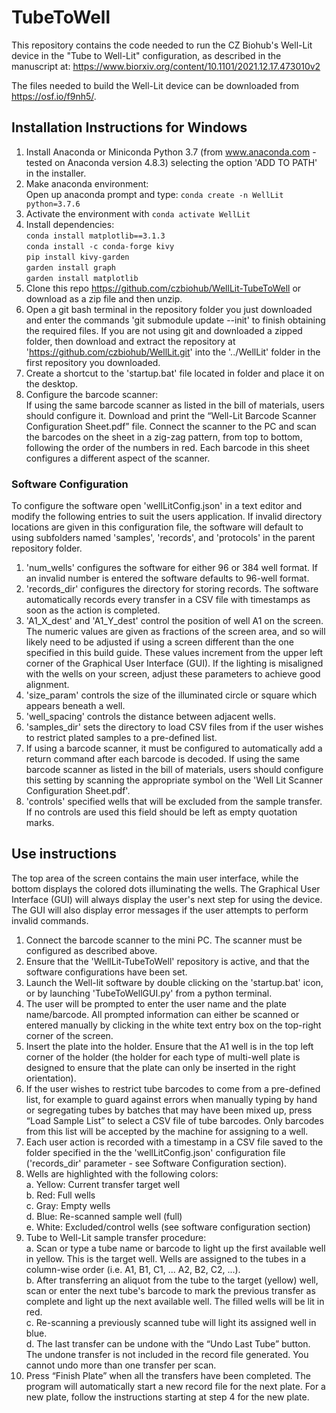# TubeToWell

This repository contains the code needed to run the CZ Biohub's Well-Lit device in the "Tube to Well-Lit" configuration, as described in the manuscript at:
https://www.biorxiv.org/content/10.1101/2021.12.17.473010v2

The files needed to build the Well-Lit device can be downloaded from https://osf.io/f9nh5/.


## Installation Instructions for Windows

1. Install Anaconda or Miniconda Python 3.7 (from www.anaconda.com - tested on Anaconda version 4.8.3) selecting the option 'ADD TO PATH' in the installer.
2. Make anaconda environment:<br/>
        Open up anaconda prompt and type: `conda create -n WellLit python=3.7.6`
3. Activate the environment with `conda activate WellLit`
4. Install dependencies:<br/>
        `conda install matplotlib==3.1.3`<br/>
        `conda install -c conda-forge kivy`<br/>
        `pip install kivy-garden`<br/>
        `garden install graph`<br/>
        `garden install matplotlib`<br/>
5. Clone this repo https://github.com/czbiohub/WellLit-TubeToWell or download as a zip file and then unzip.
6. Open a git bash terminal in the repository folder you just downloaded and enter the commands 'git submodule update --init' to finish obtaining the required files. If you are not using git and downloaded a zipped folder, then download and extract the repository at 'https://github.com/czbiohub/WellLit.git' into the '../WellLit' folder in the first repository you downloaded.
7. Create a shortcut to the 'startup.bat' file located in folder and place it on the desktop.
8. Configure the barcode scanner:<br/>
         If using the same barcode scanner as listed in the bill of materials, users should configure it. Download and print the “Well-Lit Barcode Scanner Configuration Sheet.pdf” file. Connect the scanner to the PC and scan the barcodes on the sheet in a zig-zag pattern, from top to bottom, following the order of the numbers in red. Each barcode in this sheet configures a different aspect of the scanner.


### Software Configuration

To configure the software open 'wellLitConfig.json' in a text editor and modify the following entries to suit the users application. If invalid directory locations are given in this configuration file, the software will default to using subfolders named 'samples', 'records', and 'protocols' in the parent repository folder.

1. 'num_wells' configures the software for either 96 or 384 well format. If an invalid number is entered the software defaults to 96-well format.
2. 'records_dir' configures the directory for storing records. The software automatically records every transfer in a CSV file with timestamps as soon as the action is completed.
3. 'A1_X_dest' and 'A1_Y_dest' control the position of well A1 on the screen. The numeric values are given as fractions of the screen area, and so will likely need to be adjusted if using a screen different than the one specified in this build guide. These values increment from the upper left corner of the Graphical User Interface (GUI). If the lighting is misaligned with the wells on your screen, adjust these parameters to achieve good alignment.
4. 'size_param' controls the size of the illuminated circle or square which appears beneath a well.
5. 'well_spacing' controls the distance between adjacent wells.
6. 'samples_dir' sets the directory to load CSV files from if the user wishes to restrict plated samples to a pre-defined list.
7. If using a barcode scanner, it must be configured to automatically add a return command after each barcode is decoded. If using the same barcode scanner as listed in the bill of materials, users should configure this setting by scanning the appropriate symbol on the 'Well Lit Scanner Configuration Sheet.pdf'.
8. 'controls' specified wells that will be excluded from the sample transfer. If no controls are used this field should be left as empty quotation marks.


## Use instructions

The top area of the screen contains the main user interface, while the bottom displays the colored dots illuminating the wells. The Graphical User Interface (GUI) will always display the user's next step for using the device. The GUI will also display error messages if the user attempts to perform invalid commands.

1. Connect the barcode scanner to the mini PC. The scanner must be configured as described above.
2. Ensure that the 'WellLit-TubeToWell' repository is active, and that the software configurations have been set.
3. Launch the Well-lit software by double clicking on the 'startup.bat' icon, or by launching 'TubeToWellGUI.py' from a python terminal.
4. The user will be prompted to enter the user name and the plate name/barcode. All prompted information can either be scanned or entered manually by clicking in the white text entry box on the top-right corner of the screen.
5. Insert the plate into the holder. Ensure that the A1 well is in the top left corner of the holder (the holder for each type of multi-well plate is designed to ensure that the plate can only be inserted in the right orientation).
6. If the user wishes to restrict tube barcodes to come from a pre-defined list, for example to guard against errors when manually typing by hand or segregating tubes by batches that may have been mixed up, press “Load Sample List” to select a CSV file of tube barcodes. Only barcodes from this list will be accepted by the machine for assigning to a well.
7. Each user action is recorded with a timestamp in a CSV file saved to the folder specified in the the 'wellLitConfig.json' configuration file ('records_dir' parameter - see Software Configuration section).
8. Wells are highlighted with the following colors:<br/>
       a. Yellow: Current transfer target well<br/>
       b. Red: Full wells<br/>
       c. Gray: Empty wells<br/>
       d. Blue: Re-scanned sample well (full)<br/>
       e. White: Excluded/control wells (see software configuration section)
9. Tube to Well-Lit sample transfer procedure:<br/>
       a. Scan or type a tube name or barcode to light up the first available well in yellow. This is the target well. Wells are assigned to the tubes in a column-wise order (i.e. A1, B1, C1, ... A2, B2, C2, ...).<br/>
       b. After transferring an aliquot from the tube to the target (yellow) well, scan or enter the next tube's barcode to mark the previous transfer as complete and light up the next available well. The filled wells will be lit in red.<br/>
       c. Re-scanning a previously scanned tube will light its assigned well in blue.<br/>
       d. The last transfer can be undone with the “Undo Last Tube” button. The undone transfer is not included in the record file generated. You cannot undo more than one transfer per scan.
10. Press “Finish Plate” when all the transfers have been completed. The program will automatically start a new record file for the next plate. For a new plate, follow the instructions starting at step 4 for the new plate.
